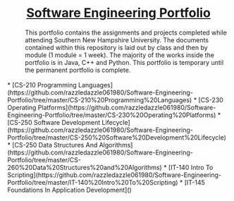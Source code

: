 <h1 align="center"><u>Software Engineering Portfolio</u></h1>

<d1>
    <dd>This portfolio contains the assignments and projects completed while attending Southern New Hampshire University.  The documents contained within this repository is laid out by class and then by module (1 module = 1 week).  The majority of the works inside the portfolio is in Java, C++ and Python.  This portfolio is temporary until the permanent portfolio is complete.  </dd>
</d1>
<br />
* [CS-210 Programming Languages](https://github.com/razzledazzle061980/Software-Engineering-Portfolio/tree/master/CS-210%20Programming%20Languages)
* [CS-230 Operating Platforms](https://github.com/razzledazzle061980/Software-Engineering-Portfolio/tree/master/CS-230%20Operating%20Platforms)
* [CS-250 Software Development Lifecycle](https://github.com/razzledazzle061980/Software-Engineering-Portfolio/tree/master/CS-250%20Software%20Development%20Lifecycle)
* [CS-250 Data Structures And Algorithms](https://github.com/razzledazzle061980/Software-Engineering-Portfolio/tree/master/CS-260%20Data%20Structures%20and%20Algorithms)
* [IT-140 Intro To Scripting](https://github.com/razzledazzle061980/Software-Engineering-Portfolio/tree/master/IT-140%20Intro%20To%20Scripting)
* [IT-145 Foundations In Application Development]()


